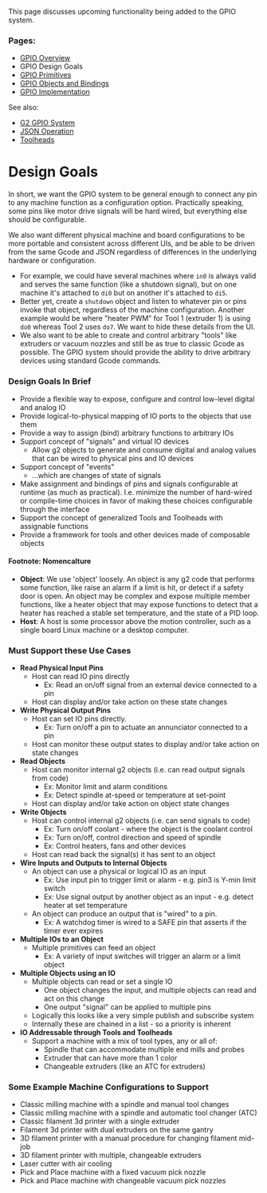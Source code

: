This page discusses upcoming functionality being added to the GPIO system.<br>

### Pages:
- [GPIO Overview](GPIO-Design-Discussion)
- GPIO Design Goals
- [GPIO Primitives](gpio-primitives)
- [GPIO Objects and Bindings](gpio-objects-and-binding)
- [GPIO Implementation](gpio-implementation)

See also:
- [G2 GPIO System](https://github.com/synthetos/g2/wiki/Digital-IO-(GPIO))
- [JSON Operation](https://github.com/synthetos/g2/wiki/JSON-Operation)
- [Toolheads](https://github.com/synthetos/g2_private/wiki/Toolheads)

# Design Goals
In short, we want the GPIO system to be general enough to connect any pin to any machine function as a configuration option. Practically speaking, some pins like motor drive signals will be hard wired, but everything else should be configurable.

We also want different physical machine and board configurations to be more portable and consistent across different UIs, and be able to be driven from the same Gcode and JSON regardless of differences in the underlying hardware or configuration. 
- For example, we could have several machines where `in0` is always valid and serves the same function (like a shutdown signal), but on one machine it's attached to `di0` but on another it's attached to `di5`. 
- Better yet, create a `shutdown` object and listen to whatever pin or pins invoke that object, regardless of the machine configuration. Another example would be where "heater PWM" for Tool 1 (extruder 1) is using `do0` whereas Tool 2 uses `do7`. We want to hide these details from the UI.
- We also want to be able to create and control arbitrary "tools" like extruders or vacuum nozzles and still be as true to classic Gcode as possible. The GPIO system should provide the ability to drive arbitrary devices using standard Gcode commands.

### Design Goals In Brief
- Provide a flexible way to expose, configure and control low-level digital and analog IO
- Provide logical-to-physical mapping of IO ports to the objects that use them
- Provide a way to assign (bind) arbitrary functions to arbitrary IOs
- Support concept of "signals" and virtual IO devices
  - Allow g2 objects to generate and consume digital and analog values that can be wired to physical pins and IO devices
- Support concept of "events"
  - ...which are changes of state of signals
- Make assignment and bindings of pins and signals configurable at runtime (as much as practical). I.e. minimize the number of hard-wired or compile-time choices in favor of making these choices configurable through the interface
- Support the concept of generalized Tools and Toolheads with assignable functions
- Provide a framework for tools and other devices made of composable objects

#### Footnote: Nomencalture
- **Object**: We use 'object' loosely. An object is any g2 code that performs some function, like raise an alarm if a limit is hit, or detect if a safety door is open. An object may be complex and expose multiple member functions, like a heater object that may expose functions to detect that a heater has reached a stable set temperature, and the state of a PID loop. 
- **Host**: A host is some processor above the motion controller, such as a single board Linux machine or a desktop computer.

### Must Support these Use Cases
- **Read Physical Input Pins**
  - Host can read IO pins directly 
    - Ex: Read an on/off signal from an external device connected to a pin
  - Host can display and/or take action on these state changes
- **Write Physical Output Pins**
  - Host can set IO pins directly. 
    - Ex: Turn on/off a pin to actuate an annunciator connected to a pin
  - Host can monitor these output states to display and/or take action on state changes
- **Read Objects**
  - Host can monitor internal g2 objects (i.e. can read output signals from code)
    - Ex: Monitor limit and alarm conditions
    - Ex: Detect spindle at-speed or temperature at set-point
  - Host can display and/or take action on object state changes
- **Write Objects**
  - Host can control internal g2 objects (i.e. can send signals to code)
    - Ex: Turn on/off coolant - where the object is the coolant control
    - Ex: Turn on/off, control direction and speed of spindle
    - Ex: Control heaters, fans and other devices
  - Host can read back the signal(s) it has sent to an object
- **Wire Inputs and Outputs to Internal Objects**
  - An object can use a physical or logical IO as an input
    - Ex: Use input pin to trigger limit or alarm - e.g. pin3 is Y-min limit switch
    - Ex: Use signal output by another object as an input - e.g. detect heater at set temperature
  - An object can produce an output that is "wired" to a pin. 
    - Ex: A watchdog timer is wired to a SAFE pin that asserts if the timer ever expires
- **Multiple IOs to an Object**
  - Multiple primitives can feed an object
    - Ex: A variety of input switches will trigger an alarm or a limit object
- **Multiple Objects using an IO**
  - Multiple objects can read or set a single IO
    - One object changes the input, and multiple objects can read and act on this change
    - One output "signal" can be applied to multiple pins
  - Logically this looks like a very simple publish and subscribe system
  - Internally these are chained in a list - so a priority is inherent
- **IO Addressable through Tools and Toolheads**
  - Support a machine with a mix of tool types, any or all of:
    - Spindle that can accommodate multiple end mills and probes
    - Extruder that can have more than 1 color
    - Changeable extruders (like an ATC for extruders)

### Some Example Machine Configurations to Support
- Classic milling machine with a spindle and manual tool changes
- Classic milling machine with a spindle and automatic tool changer (ATC)
- Classic filament 3d printer with a single extruder
- Filament 3d printer with dual extruders on the same gantry
- 3D filament printer with a manual procedure for changing filament mid-job
- 3D filament printer with multiple, changeable extruders
- Laser cutter with air cooling
- Pick and Place machine with a fixed vacuum pick nozzle
- Pick and Place machine with changeable vacuum pick nozzles
